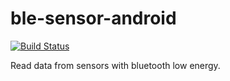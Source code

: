 # ble-sensor-android
[![Build Status](https://travis-ci.org/rabbitom/ble-sensor-android.svg?branch=master)](https://travis-ci.org/rabbitom/ble-sensor-android)

Read data from sensors with bluetooth low energy.
